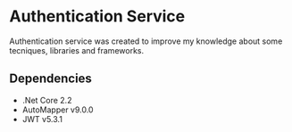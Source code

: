 # Authentication Service
Authentication service was created to improve my knowledge about some tecniques, libraries and frameworks.

Dependencies
------------
* .Net Core 2.2
* AutoMapper v9.0.0
* JWT v5.3.1
